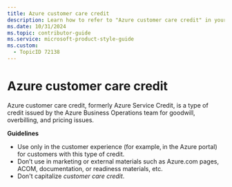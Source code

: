 ```yaml
---
title: Azure customer care credit
description: Learn how to refer to "Azure customer care credit" in your content.
ms.date: 10/31/2024
ms.topic: contributor-guide
ms.service: microsoft-product-style-guide
ms.custom:
  - TopicID 72138
---
```



# Azure customer care credit

Azure customer care credit, formerly Azure Service Credit, is a type of credit issued by the Azure Business Operations team for goodwill, overbilling, and pricing issues.  

**Guidelines**  

- Use only in the customer experience (for example, in the Azure portal) for customers with this type of credit.  
- Don’t use in marketing or external materials such as Azure.com pages, ACOM, documentation, or readiness materials, etc.  
- Don't capitalize *customer care credit*.  

